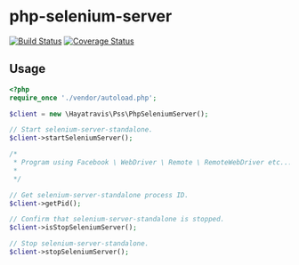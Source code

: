 # php-selenium-server
[![Build Status](https://travis-ci.org/hayatravis/php-selenium-server.svg?branch=master)](https://travis-ci.org/hayatravis/php-selenium-server)
[![Coverage Status](https://coveralls.io/repos/github/hayatravis/php-selenium-server/badge.svg?branch=master)](https://coveralls.io/github/hayatravis/php-selenium-server?branch=master)

## Usage
```php
<?php
require_once './vendor/autoload.php';

$client = new \Hayatravis\Pss\PhpSeleniumServer();

// Start selenium-server-standalone.
$client->startSeleniumServer();

/*
 * Program using Facebook \ WebDriver \ Remote \ RemoteWebDriver etc...
 *
 */

// Get selenium-server-standalone process ID.
$client->getPid();

// Confirm that selenium-server-standalone is stopped.
$client->isStopSeleniumServer();

// Stop selenium-server-standalone.
$client->stopSeleniumServer();
```